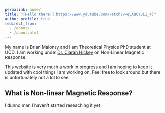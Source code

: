 ```yaml
---
permalink: home/
title: "[Hello there!](https://www.youtube.com/watch?v=qLAQCYSi1_4)"
author_profile: true
redirect_from: 
  - /about/
  - /about.html
---
```


My name is Brian Maloney and I am Theoretical Physics PhD student at UCD. I am working under [Dr. Ciaran Hickey](https://ciaranhickey.weebly.com/) on Non-Linear Magnetic Response.

This website is very much a work in progress and I am hoping to keep it updated with cool things I am working on. Feel free to look around but there is unfortunately not a lot to see.


What is Non-linear Magnetic Response?
--------
I dunno man I haven't started reseaching it yet